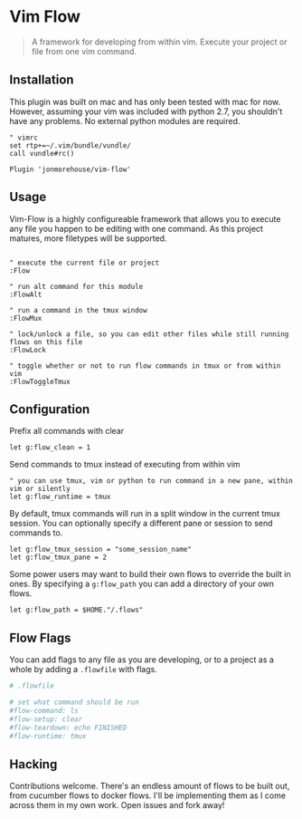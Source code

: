 # Vim Flow
> A framework for developing from within vim. Execute your project or file from one vim command. 

## Installation

This plugin was built on mac and has only been tested with mac for now. However, assuming your vim was included with python 2.7, you shouldn't have any problems. No external python modules are required.

~~~ vim
" vimrc
set rtp+=~/.vim/bundle/vundle/
call vundle#rc()

Plugin 'jonmorehouse/vim-flow'
~~~

## Usage

Vim-Flow is a highly configureable framework that allows you to execute any file you happen to be editing with one command. As this project matures, more filetypes will be supported.

~~~ vim

" execute the current file or project
:Flow

" run alt command for this module
:FlowAlt

" run a command in the tmux window
:FlowMux

" lock/unlock a file, so you can edit other files while still running flows on this file
:FlowLock

" toggle whether or not to run flow commands in tmux or from within vim
:FlowToggleTmux
~~~

## Configuration

Prefix all commands with clear
~~~ vim
let g:flow_clean = 1
~~~

Send commands to tmux instead of executing from within vim
~~~ vim
" you can use tmux, vim or python to run command in a new pane, within vim or silently
let g:flow_runtime = tmux 
~~~

By default, tmux commands will run in a split window in the current tmux session. You can optionally specify a different pane or session to send commands to.
~~~ vim
let g:flow_tmux_session = "some_session_name"
let g:flow_tmux_pane = 2
~~~

Some power users may want to build their own flows to override the built in ones. By specifying a `g:flow_path` you can add a directory of your own flows.
~~~ vim
let g:flow_path = $HOME."/.flows"
~~~

## Flow Flags

You can add flags to any file as you are developing, or to a project as a whole by adding a `.flowfile` with flags.

~~~ bash
# .flowfile

# set what command should be run
#flow-command: ls
#flow-setup: clear
#flow-teardown: echo FINISHED
#flow-runtime: tmux 

~~~


## Hacking

Contributions welcome. There's an endless amount of flows to be built out, from cucumber flows to docker flows. I'll be implementing them as I come across them in my own work. Open issues and fork away!


